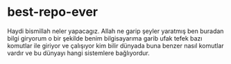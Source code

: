 # best-repo-ever
Haydi bismillah neler yapacagız. Allah ne garip şeyler yaratmış ben buradan bilgi giryorum o bir şekilde benim bilgisayarıma garib ufak tefek bazı komutlar ile giriyor ve çalışıyor kim bilir dünyada buna benzer nasıl komutlar vardır ve bu dünyayı hangi sistemlere bağlıyordur.